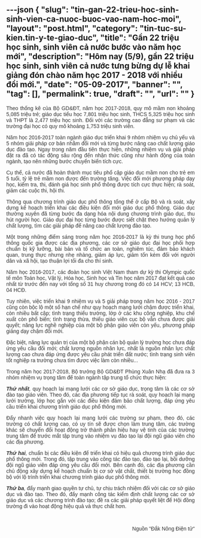 ---json
{
    "slug": "tin-gan-22-trieu-hoc-sinh-sinh-vien-ca-nuoc-buoc-vao-nam-hoc-moi",
    "layout": "post.html",
    "category": "tin-tuc-su-kien.tin-y-te-giao-duc",
    "title": "Gần 22 triệu học sinh, sinh viên cả nước bước vào năm học mới",
    "description": "Hôm nay (5/9), gần 22 triệu học sinh, sinh viên cả nước tưng bừng dự lễ khai giảng đón chào năm học 2017 - 2018 với nhiều đổi mới.",
    "date": "05-09-2017",
    "banner": "",
    "tag": [],
    "permalink": true,
    "draft": "",
    "url": ""
}
---
<p style="color: rgb(51, 51, 51); font-family: Arial, sans-serif; text-align: justify;">Theo thống kê của Bộ GD&amp;ĐT, năm học 2017-2018, quy mô mầm non khoảng 5,085 triệu trẻ; giáo dục tiểu học 7,801 triệu học sinh, THCS 5,325 triệu học sinh và THPT là 2,477 triệu học sinh. Đối với các trường cao đẳng sư phạm và các trường đại học có quy mô khoảng 1,753 triệu sinh viên.</p><p style="color: rgb(51, 51, 51); font-family: Arial, sans-serif; text-align: justify;">Năm học 2016-2017 toàn ngành giáo dục triển khai 9 nhóm nhiệm vụ chủ yếu và 5 nhóm giải pháp cơ bản nhằm đổi mới và từng bước nâng cao chất lượng giáo dục đào tạo. Ngay trong năm đầu tiên thực hiện, những nhiệm vụ và giải pháp đặt ra đã có tác động sâu rộng đến nhận thức cũng như hành động của toàn ngành, tạo nên những bước chuyển biến tích cực.</p><p style="color: rgb(51, 51, 51); font-family: Arial, sans-serif; text-align: justify;">Cụ thể, cả nước đã hoàn thành mục tiêu phổ cập giáo dục mầm non cho trẻ em 5 tuổi, tỷ lệ trẻ mầm non được đến trường tăng. Việc đổi mới phương pháp dạy học, kiểm tra, thi, đánh giá học sinh phổ thông được tích cực thực hiện; rà soát, giảm các cuộc thi, hội thi.</p><p style="color: rgb(51, 51, 51); font-family: Arial, sans-serif; text-align: justify;">Thông qua chương trình giáo dục phổ thông tổng thể ở cấp Bộ và rà soát, xây dựng kế hoạch triển khai các điều kiện đổi mới giáo dục phổ thông. Giáo dục thường xuyên đã từng bước đa dạng hóa nội dung chương trình giáo dục, thu hút người học. Giáo dục đại học từng bước được siết chặt theo hướng quản lý chất lượng, tìm các giải pháp để nâng cao chất lượng đào tạo.</p><p style="color: rgb(51, 51, 51); font-family: Arial, sans-serif; text-align: justify;">Một trong những điểm sáng trong năm học 2016-2017 là kỳ thi trung học phổ thông quốc gia được các địa phương, các cơ sở giáo dục đại học phối hợp chuẩn bị kỹ lưỡng, bài bản và tổ chức an toàn, nghiêm túc, đảm bảo khách quan, trung thực nhưng nhẹ nhàng, giảm áp lực, giảm tốn kém đối với người dân và xã hội, tạo thuận lợi tối đa cho thí sinh.</p><p style="color: rgb(51, 51, 51); font-family: Arial, sans-serif; text-align: justify;">Năm học 2016-2017, các đoàn học sinh Việt Nam tham dự kỳ thi Olympic quốc tế môn Toán học, Vật lý, Hóa học, Sinh học và Tin học năm 2017 đạt kết quả cao nhất từ trước đến nay với tổng số 31 huy chương trong đó có 14 HCV; 13 HCB, 04 HCĐ.</p><p style="color: rgb(51, 51, 51); font-family: Arial, sans-serif; text-align: justify;">Tuy nhiên, việc triển khai 9 nhiệm vụ và 5 giải pháp trong năm học 2016 - 2017 cũng còn bộc lộ một số hạn chế như quy hoạch mạng lưới chậm được triển khai, còn nhiều bất cập; tình trạng thiếu trường, lớp ở các khu công nghiệp, khu chế xuất còn phổ biến; tình trạng thừa, thiếu giáo viên cục bộ vẫn chưa được giải quyết; năng lực nghề nghiệp của một bộ phận giáo viên còn yếu, phương pháp giảng dạy chậm đổi mới.</p><p style="color: rgb(51, 51, 51); font-family: Arial, sans-serif; text-align: justify;">Đặc biệt, năng lực quản trị của một bộ phận cán bộ quản lý trường học chưa đáp ứng yêu cầu đổi mới; chất lượng nguồn nhân lực, nhất là nguồn nhân lực chất lượng cao chưa đáp ứng được yêu cầu phát triển đất nước; tình trạng sinh viên tốt nghiệp ra trường chưa tìm được việc làm còn nhiều...</p><p style="color: rgb(51, 51, 51); font-family: Arial, sans-serif; text-align: justify;">Trong năm học 2017-2018, Bộ trưởng Bộ GD&amp;ĐT Phùng Xuân Nhạ đã đưa ra 3 nhóm nhiệm vụ trọng tâm để toàn ngành tập trung tổ chức thực hiện:</p><p style="color: rgb(51, 51, 51); font-family: Arial, sans-serif; text-align: justify;"><strong style="font-weight: bold;"><em>Thứ nhất</em></strong><em>,</em>&nbsp;quy hoạch lại mạng lưới các cơ sở giáo dục, trọng tâm là các cơ sở đào tạo giáo viên. Theo đó, các địa phương tiếp tục rà soát, quy hoạch lại mạng lưới trường, lớp học gắn với các điều kiện đảm bảo chất lượng, đáp ứng yêu cầu triển khai chương trình giáo dục phổ thông mới.</p><p style="color: rgb(51, 51, 51); font-family: Arial, sans-serif; text-align: justify;">Đẩy nhanh việc quy hoạch lại mạng lưới các trường sư phạm, theo đó, các trường có chất lượng cao, có uy tín sẽ được chọn làm trung tâm, các trường khác sẽ chuyển đổi hoạt động trở thành phân hiệu hay vệ tinh của các trường trung tâm để trước mắt tập trung vào nhiệm vụ đào tạo lại đội ngũ giáo viên cho các địa phương.</p><p style="color: rgb(51, 51, 51); font-family: Arial, sans-serif; text-align: justify;"><strong style="font-weight: bold;"><em>Thứ hai</em></strong><em>,</em>&nbsp;chuẩn bị các điều kiện để triển khai có hiệu quả chương trình giáo dục phổ thông mới. Trong đó, tập trung vào công tác đào tạo, đào tạo lại, bồi dưỡng đội ngũ giáo viên đáp ứng yêu cầu đổi mới. Bên cạnh đó, các địa phương cần chủ động xây dựng kế hoạch chuẩn bị cơ sở vật chất, thiết bị trường học đồng bộ với lộ trình triển khai chương trình giáo dục phổ thông mới.</p><p style="color: rgb(51, 51, 51); font-family: Arial, sans-serif; text-align: justify;"><strong style="font-weight: bold;"><em>Thứ ba</em></strong><em>,</em>&nbsp;đẩy mạnh giao quyền tự chủ, tự chịu trách nhiệm đối với các cơ sở giáo dục và đào tạo. Theo đó, đẩy mạnh công tác kiểm định chất lượng các cơ sở giáo dục và các chương trình đào tạo; đề ra các giải pháp quyết liệt để Hội đồng trường đi vào hoạt động hiệu quả và thực chất hơn.</p><p style="text-align: right;"><font color="#333333" face="Arial, sans-serif"><br></font></p><p style="text-align: right;"><font color="#333333" face="Arial, sans-serif">Nguồn "Đắk Nông Điện tử"</font></p>